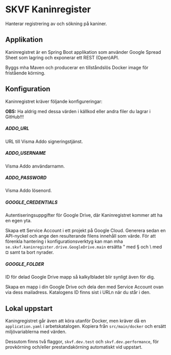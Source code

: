 # SKVF Kaninregister

Hanterar registrering av och sökning på kaniner.

## Applikation

Kaninregistret är en Spring Boot applikation som använder Google Spread Sheet som lagring och exponerar ett REST (Open)API.

Byggs mha Maven och producerar en tillståndslös Docker image för fristående körning.

## Konfiguration

Kaninregistret kräver följande konfigureringar:

**OBS:** Ha aldrig med dessa värden i källkod eller andra filer du lagrar i GitHub!!!

##### ADDO_URL

URL till Visma Addo signeringstjänst.

##### ADDO_USERNAME

Visma Addo användarnamn.

##### ADDO_PASSWORD

Visma Addo lösenord.

##### GOOGLE_CREDENTIALS

Autentiseringsuppgifter för Google Drive, där Kaninregistret kommer att ha en egen yta.

Skapa ett Service Account i ett projekt på Google Cloud. Generera sedan en API-nyckel och ange den resulterande filens innehåll som värde. För att förenkla hantering i konfigurationsverktyg kan man mha `se.skvf.kaninregister.drive.GoogleDrive.main` ersätta " med § och \ med ¤ samt ta bort nyrader.

##### GOOGLE_FOLDER

ID för delad Google Drive mapp så kalkylbladet blir synligt även för dig.

Skapa en mapp i din Google Drive och dela den med Service Account ovan via dess mailadress. Katalogens ID finns sist i URLn när du står i den.

## Lokal uppstart

Kaningregistret går även att köra utanför Docker, men kräver då en `application.yaml` i arbetskatalogen. Kopiera från `src/main/docker` och ersätt miljövariablerna med värden.

Dessutom finns två flaggor, `skvf.dev.test` och `skvf.dev.performance`, för provkörning och/eller prestandakörning automatiskt vid uppstart.
